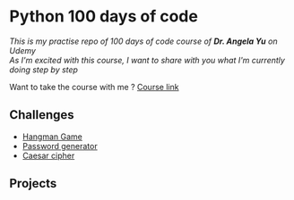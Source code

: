 # Python 100 days of code 

*This is my practise repo of 100 days of code course of __Dr. Angela Yu__ on Udemy </b>  
As I'm excited with this course, I want to share with you what I'm currently doing step by step*

Want to take the course with me ?
[Course link](https://www.udemy.com/share/103IHM3@1DnVMc4xRJHtl-PvaU3iaQxnvZ1Qvfnyd4nZrOvBsfHOgXJe0YcutSoant8KC8PEQQ==/)


## Challenges

- [Hangman Game](hangman_game)
- [Password generator](password_generator)
- [Caesar cipher](caesar_cipher)


## Projects
